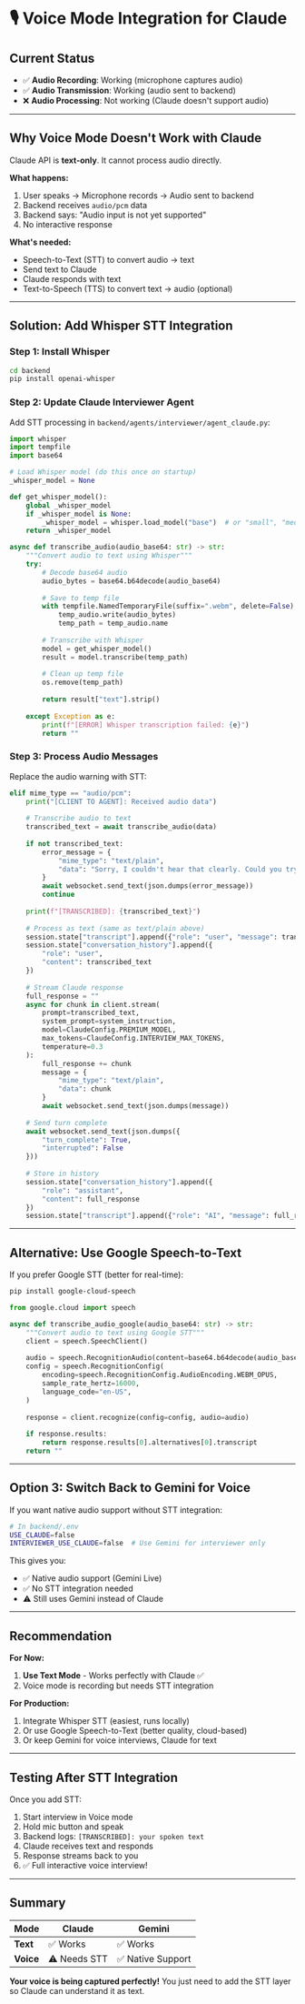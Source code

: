 # 🎙️ Voice Mode Integration for Claude

## Current Status

- ✅ **Audio Recording**: Working (microphone captures audio)
- ✅ **Audio Transmission**: Working (audio sent to backend)
- ❌ **Audio Processing**: Not working (Claude doesn't support audio)

---

## Why Voice Mode Doesn't Work with Claude

Claude API is **text-only**. It cannot process audio directly.

**What happens:**
1. User speaks → Microphone records → Audio sent to backend
2. Backend receives `audio/pcm` data
3. Backend says: "Audio input is not yet supported"
4. No interactive response

**What's needed:**
- Speech-to-Text (STT) to convert audio → text
- Send text to Claude
- Claude responds with text
- Text-to-Speech (TTS) to convert text → audio (optional)

---

## Solution: Add Whisper STT Integration

### Step 1: Install Whisper

```bash
cd backend
pip install openai-whisper
```

### Step 2: Update Claude Interviewer Agent

Add STT processing in `backend/agents/interviewer/agent_claude.py`:

```python
import whisper
import tempfile
import base64

# Load Whisper model (do this once on startup)
_whisper_model = None

def get_whisper_model():
    global _whisper_model
    if _whisper_model is None:
        _whisper_model = whisper.load_model("base")  # or "small", "medium"
    return _whisper_model

async def transcribe_audio(audio_base64: str) -> str:
    """Convert audio to text using Whisper"""
    try:
        # Decode base64 audio
        audio_bytes = base64.b64decode(audio_base64)
        
        # Save to temp file
        with tempfile.NamedTemporaryFile(suffix=".webm", delete=False) as temp_audio:
            temp_audio.write(audio_bytes)
            temp_path = temp_audio.name
        
        # Transcribe with Whisper
        model = get_whisper_model()
        result = model.transcribe(temp_path)
        
        # Clean up temp file
        os.remove(temp_path)
        
        return result["text"].strip()
    
    except Exception as e:
        print(f"[ERROR] Whisper transcription failed: {e}")
        return ""
```

### Step 3: Process Audio Messages

Replace the audio warning with STT:

```python
elif mime_type == "audio/pcm":
    print("[CLIENT TO AGENT]: Received audio data")
    
    # Transcribe audio to text
    transcribed_text = await transcribe_audio(data)
    
    if not transcribed_text:
        error_message = {
            "mime_type": "text/plain",
            "data": "Sorry, I couldn't hear that clearly. Could you try again?"
        }
        await websocket.send_text(json.dumps(error_message))
        continue
    
    print(f"[TRANSCRIBED]: {transcribed_text}")
    
    # Process as text (same as text/plain above)
    session.state["transcript"].append({"role": "user", "message": transcribed_text})
    session.state["conversation_history"].append({
        "role": "user",
        "content": transcribed_text
    })
    
    # Stream Claude response
    full_response = ""
    async for chunk in client.stream(
        prompt=transcribed_text,
        system_prompt=system_instruction,
        model=ClaudeConfig.PREMIUM_MODEL,
        max_tokens=ClaudeConfig.INTERVIEW_MAX_TOKENS,
        temperature=0.3
    ):
        full_response += chunk
        message = {
            "mime_type": "text/plain",
            "data": chunk
        }
        await websocket.send_text(json.dumps(message))
    
    # Send turn complete
    await websocket.send_text(json.dumps({
        "turn_complete": True,
        "interrupted": False
    }))
    
    # Store in history
    session.state["conversation_history"].append({
        "role": "assistant",
        "content": full_response
    })
    session.state["transcript"].append({"role": "AI", "message": full_response})
```

---

## Alternative: Use Google Speech-to-Text

If you prefer Google STT (better for real-time):

```bash
pip install google-cloud-speech
```

```python
from google.cloud import speech

async def transcribe_audio_google(audio_base64: str) -> str:
    """Convert audio to text using Google STT"""
    client = speech.SpeechClient()
    
    audio = speech.RecognitionAudio(content=base64.b64decode(audio_base64))
    config = speech.RecognitionConfig(
        encoding=speech.RecognitionConfig.AudioEncoding.WEBM_OPUS,
        sample_rate_hertz=16000,
        language_code="en-US",
    )
    
    response = client.recognize(config=config, audio=audio)
    
    if response.results:
        return response.results[0].alternatives[0].transcript
    return ""
```

---

## Option 3: Switch Back to Gemini for Voice

If you want native audio support without STT integration:

```bash
# In backend/.env
USE_CLAUDE=false
INTERVIEWER_USE_CLAUDE=false  # Use Gemini for interviewer only
```

This gives you:
- ✅ Native audio support (Gemini Live)
- ✅ No STT integration needed
- ⚠️ Still uses Gemini instead of Claude

---

## Recommendation

**For Now:**
1. **Use Text Mode** - Works perfectly with Claude ✅
2. Voice mode is recording but needs STT integration

**For Production:**
1. Integrate Whisper STT (easiest, runs locally)
2. Or use Google Speech-to-Text (better quality, cloud-based)
3. Or keep Gemini for voice interviews, Claude for text

---

## Testing After STT Integration

Once you add STT:

1. Start interview in Voice mode
2. Hold mic button and speak
3. Backend logs: `[TRANSCRIBED]: your spoken text`
4. Claude receives text and responds
5. Response streams back to you
6. ✅ Full interactive voice interview!

---

## Summary

| Mode | Claude | Gemini |
|------|--------|--------|
| **Text** | ✅ Works | ✅ Works |
| **Voice** | ⚠️ Needs STT | ✅ Native Support |

**Your voice is being captured perfectly!** You just need to add the STT layer so Claude can understand it as text.


